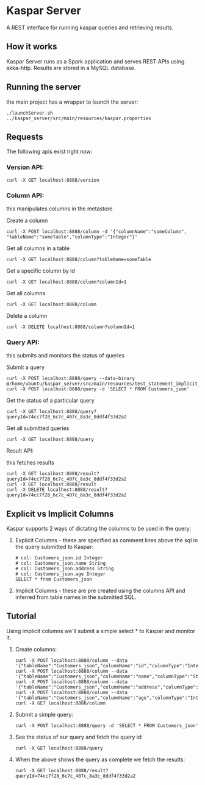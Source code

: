 # Kaspar Server

A REST interface for running kaspar queries and retrieving results.

## How it works

Kaspar Server runs as a Spark application and serves REST APIs using akka-http. Results are stored in a MySQL database.

## Running the server

the main project has a wrapper to launch the server:

```
./launchServer.sh ../kaspar_server/src/main/resources/kaspar.properties
```

## Requests

The following apis exist right now:

### Version API:
```
curl -X GET localhost:8888/version
```

### Column API:

this manipulates columns in the metastore

Create a column
```
curl -X POST localhost:8888/column -d '{"columnName":"someColumn", "tableName":"someTable","columnType":"Integer"}'
```
Get all columns in a table
```
curl -X GET localhost:8888/column?tableName=someTable
```
Get a specific column by id
```
curl -X GET localhost:8888/column?columnId=1
```
Get all columns
```
curl -X GET localhost:8888/column
```
Delete a column
```
curl -X DELETE localhost:8888/column?columnId=1
```

### Query API:

this submits and monitors the status of queries

Submit a query
```
curl -X POST localhost:8888/query --data-binary @/home/ubuntu/kaspar_server/src/main/resources/test_statement_implicit_cols.sql
curl -X POST localhost:8888/query -d 'SELECT * FROM Customers_json'
```
Get the status of a particular query
```
curl -X GET localhost:8888/query?queryId=74cc7f28_6c7c_407c_8a3c_8ddf4f33d2a2
```
Get all submitted queries
```
curl -X GET localhost:8888/query
```

Result API:

this fetches results

```
curl -X GET localhost:8888/result?queryId=74cc7f28_6c7c_407c_8a3c_8ddf4f33d2a2
curl -X GET localhost:8888/result
curl -X DELETE localhost:8888/result?queryId=74cc7f28_6c7c_407c_8a3c_8ddf4f33d2a2
```

## Explicit vs Implicit Columns

Kaspar supports 2 ways of dictating the columns to be used in the query: 

1. Explicit Columns - these are specified as comment lines above the sql in the query submitted to Kaspar:

    ```
    # col: Customers_json.id Integer
    # col: Customers_json.name String
    # col: Customers_json.address String
    # col: Customers_json.age Integer
    SELECT * from Customers_json
    ```
2. Implicit Columns - these are pre created using the columns API and inferred from table names in the submitted SQL.

## Tutorial

Using implicit columns we'll submit a simple select * to Kaspar and monitor it.

1. Create columns:

    ```
    curl -X POST localhost:8888/column --data '{"tableName":"Customers_json","columnName":"id","columnType":"Integer"}'
    curl -X POST localhost:8888/column --data '{"tableName":"Customers_json","columnName":"name","columnType":"String"}'
    curl -X POST localhost:8888/column --data '{"tableName":"Customers_json","columnName":"address","columnType":"String"}'
    curl -X POST localhost:8888/column --data '{"tableName":"Customers_json","columnName":"age","columnType":"Integer"}'
    curl -X GET localhost:8888/column
    ```
2. Submit a simple query:

    ```
    curl -X POST localhost:8888/query -d 'SELECT * FROM Customers_json'
    ```

3. See the status of our query and fetch the query id:

    ```
    curl -X GET localhost:8888/query
    ```

4. When the above shows the query as complete we fetch the results:
    
    ```
    curl -X GET localhost:8888/result?queryId=74cc7f28_6c7c_407c_8a3c_8ddf4f33d2a2
    ```

